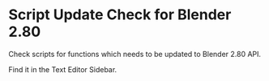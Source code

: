 # Script Update Check for Blender 2.80
Check scripts for functions which needs to be updated to Blender 2.80 API. 

Find it in the Text Editor Sidebar.
